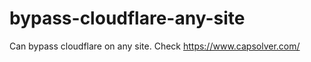 # bypass-cloudflare-any-site
Can bypass cloudflare on any site. Check https://www.capsolver.com/ 











                                